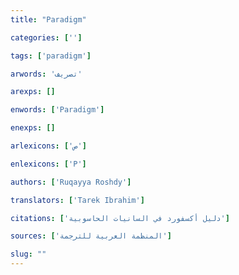 ```yaml
---
title: "Paradigm"

categories: ['']

tags: ['paradigm']

arwords: 'تصريف'

arexps: []

enwords: ['Paradigm']

enexps: []

arlexicons: ['ص']

enlexicons: ['P']

authors: ['Ruqayya Roshdy']

translators: ['Tarek Ibrahim']

citations: ['دليل أكسفورد في السانيات الحاسوبية']

sources: ['المنظمة العربية للترجمة']

slug: ""
---
```

